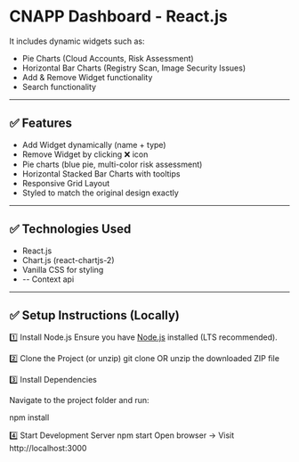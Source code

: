 # CNAPP Dashboard - React.js

It includes dynamic widgets such as:
- Pie Charts (Cloud Accounts, Risk Assessment)
- Horizontal Bar Charts (Registry Scan, Image Security Issues)
- Add & Remove Widget functionality  
- Search functionality

---

## ✅ Features

- Add Widget dynamically (name + type)
- Remove Widget by clicking ❌ icon
- Pie charts (blue pie, multi-color risk assessment)
- Horizontal Stacked Bar Charts with tooltips
- Responsive Grid Layout
- Styled to match the original design exactly

---

## ✅ Technologies Used

- React.js
- Chart.js (react-chartjs-2)
- Vanilla CSS for styling
- -- Context api 
---

## ✅ Setup Instructions (Locally)

1️⃣ Install Node.js
Ensure you have [Node.js](https://nodejs.org/) installed (LTS recommended).

2️⃣ Clone the Project (or unzip)
git clone <your-repo-url>
OR unzip the downloaded ZIP file

3️⃣ Install Dependencies

Navigate to the project folder and run:

npm install

4️⃣ Start Development Server
npm start
Open browser → Visit http://localhost:3000
